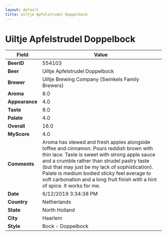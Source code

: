 ```yaml
---
layout: default
title: Uiltje Apfelstrudel Doppelbock
---
```


# Uiltje Apfelstrudel Doppelbock

| Field         | Value     |
|---------------|-----------|
| **BeerID** | 554103 |
| **Beer** | Uiltje Apfelstrudel Doppelbock |
| **Brewer** | Uiltje Brewing Company (Swinkels Family Brewers) |
| **Aroma** | 8.0 |
| **Appearance** | 4.0 |
| **Taste** | 8.0 |
| **Palate** | 4.0 |
| **Overall** | 16.0 |
| **MyScore** | 4.0 |
| **Comments** | Aroma has stewed and fresh apples alongside toffee and cinnamon. Pours reddish brown with thin lace. Taste is sweet with strong apple sauce and a crumble rather than strudel pastry taste (but that may just be my lack of sophistication). Palate is medium bodied sticky feel average to soft carbonation and a long fruit finish with a hint of spice. It works for me. |
| **Date** | 6/12/2019 3:34:38 PM |
| **Country** | Netherlands |
| **State** | North Holland |
| **City** | Haarlem |
| **Style** | Bock - Doppelbock |
